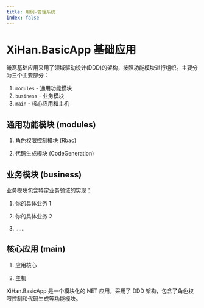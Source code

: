 ```yaml
---
title: 用例-管理系统
index: false
---
```


# XiHan.BasicApp 基础应用

曦寒基础应用采用了领域驱动设计(DDD)的架构，按照功能模块进行组织。主要分为三个主要部分：

1. `modules` - 通用功能模块
2. `business` - 业务模块
3. `main` - 核心应用和主机

## 通用功能模块 (modules)

1.  角色权限控制模块 (Rbac)

2.  代码生成模块 (CodeGeneration)

## 业务模块 (business)

业务模块包含特定业务领域的实现：

1. 你的具体业务 1

2. 你的具体业务 2

3. ……

## 核心应用 (main)

1. 应用核心

2. 主机

XiHan.BasicApp 是一个模块化的.NET 应用，采用了 DDD 架构，包含了角色权限控制和代码生成等功能模块。
